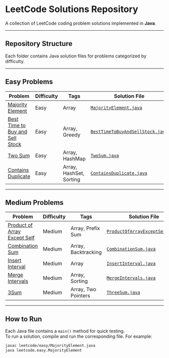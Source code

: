 # LeetCode Solutions Repository

A collection of LeetCode coding problem solutions implemented in **Java**.

---

## Repository Structure


Each folder contains Java solution files for problems categorized by difficulty.

---

## Easy Problems

| Problem | Difficulty | Tags | Solution File |
|---------|------------|------|---------------|
| [Majority Element](https://leetcode.com/problems/majority-element/) | Easy | Array | [`MajorityElement.java`](easy/MajorityElement.java) |
| [Best Time to Buy and Sell Stock](https://leetcode.com/problems/best-time-to-buy-and-sell-stock/) | Easy | Array, Greedy | [`BestTimeToBuyAndSellStock.java`](easy/BestTimeToBuyAndSellStock.java) |
| [Two Sum](https://leetcode.com/problems/two-sum/) | Easy | Array, HashMap | [`TwoSum.java`](easy/TwoSum.java) |
| [Contains Duplicate](https://leetcode.com/problems/contains-duplicate/) | Easy       | Array, HashSet, Sorting | [`ContainsDuplicate.java`](easy/ContainsDuplicate.java) |


---

## Medium Problems

| Problem | Difficulty | Tags | Solution File |
|---------|------------|------|---------------|
| [Product of Array Except Self](https://leetcode.com/problems/product-of-array-except-self/) | Medium | Array, Prefix Sum | [`ProductOfArrayExceptSelf.java`](medium/ProductOfArrayExceptSelf.java) |
| [Combination Sum](https://leetcode.com/problems/combination-sum/) | Medium | Array, Backtracking | [`CombinationSum.java`](medium/CombinationSum.java) |
| [Insert Interval](https://leetcode.com/problems/insert-interval/) | Medium | Array | [`InsertInterval.java`](medium/InsertInterval.java) |
| [Merge Intervals](https://leetcode.com/problems/merge-intervals/) | Medium | Array, Sorting | [`MergeIntervals.java`](medium/MergeIntervals.java) |
| [3Sum](https://leetcode.com/problems/3sum/) | Medium | Array, Two Pointers | [`ThreeSum.java`](medium/ThreeSum.java) |



---

## How to Run

Each Java file contains a `main()` method for quick testing.  
To run a solution, compile and run the corresponding file. For example:

```bash
javac leetcode/easy/MajorityElement.java
java leetcode.easy.MajorityElement
